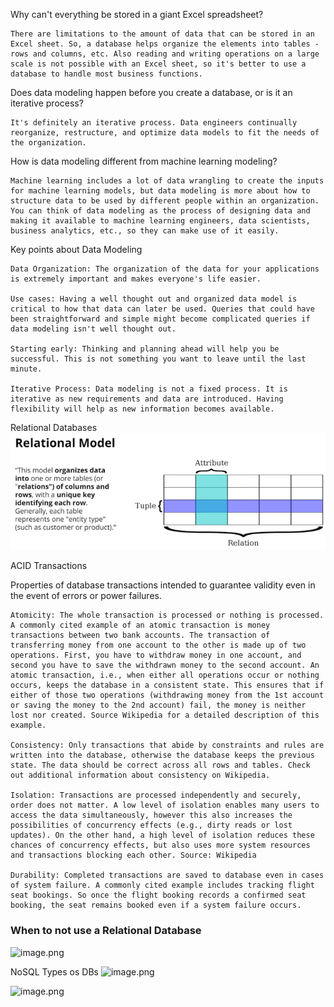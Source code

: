 Why can't everything be stored in a giant Excel spreadsheet?

    There are limitations to the amount of data that can be stored in an Excel sheet. So, a database helps organize the elements into tables - rows and columns, etc. Also reading and writing operations on a large scale is not possible with an Excel sheet, so it's better to use a database to handle most business functions.

Does data modeling happen before you create a database, or is it an iterative process?

    It's definitely an iterative process. Data engineers continually reorganize, restructure, and optimize data models to fit the needs of the organization.

How is data modeling different from machine learning modeling?

    Machine learning includes a lot of data wrangling to create the inputs for machine learning models, but data modeling is more about how to structure data to be used by different people within an organization. You can think of data modeling as the process of designing data and making it available to machine learning engineers, data scientists, business analytics, etc., so they can make use of it easily.

Key points about Data Modeling

    Data Organization: The organization of the data for your applications is extremely important and makes everyone's life easier.
    
    Use cases: Having a well thought out and organized data model is critical to how that data can later be used. Queries that could have been straightforward and simple might become complicated queries if data modeling isn't well thought out.
    
    Starting early: Thinking and planning ahead will help you be successful. This is not something you want to leave until the last minute.
    
    Iterative Process: Data modeling is not a fixed process. It is iterative as new requirements and data are introduced. Having flexibility will help as new information becomes available.

Relational Databases 
![](images/rel_database.png)

ACID Transactions

Properties of database transactions intended to guarantee validity even in the event of errors or power failures.

    Atomicity: The whole transaction is processed or nothing is processed. A commonly cited example of an atomic transaction is money transactions between two bank accounts. The transaction of transferring money from one account to the other is made up of two operations. First, you have to withdraw money in one account, and second you have to save the withdrawn money to the second account. An atomic transaction, i.e., when either all operations occur or nothing occurs, keeps the database in a consistent state. This ensures that if either of those two operations (withdrawing money from the 1st account or saving the money to the 2nd account) fail, the money is neither lost nor created. Source Wikipedia for a detailed description of this example.

    Consistency: Only transactions that abide by constraints and rules are written into the database, otherwise the database keeps the previous state. The data should be correct across all rows and tables. Check out additional information about consistency on Wikipedia.

    Isolation: Transactions are processed independently and securely, order does not matter. A low level of isolation enables many users to access the data simultaneously, however this also increases the possibilities of concurrency effects (e.g., dirty reads or lost updates). On the other hand, a high level of isolation reduces these chances of concurrency effects, but also uses more system resources and transactions blocking each other. Source: Wikipedia

    Durability: Completed transactions are saved to database even in cases of system failure. A commonly cited example includes tracking flight seat bookings. So once the flight booking records a confirmed seat booking, the seat remains booked even if a system failure occurs. 
    
### When to not use a Relational Database

![image.png](https://boostnote.io/api/teams/F3fu2GG5h/files/58291a2397db5c4b36b0c7bd3961ed8a4a9cac8cb3057d725e9076b7fe97139c-image.png)

NoSQL Types os DBs
![image.png](https://boostnote.io/api/teams/F3fu2GG5h/files/c4df135d0acbee524bbda828b9a2d1892be960128032d325660845119c37cc1d-image.png)

![image.png](https://boostnote.io/api/teams/F3fu2GG5h/files/8bc99f2b99934024695131d5289f41efec1d93b879b0b6ea2257b6d6b0fb2679-image.png)
